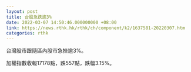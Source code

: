```yaml
---
layout: post
title: 台股急跌逾3%
date: 2022-03-07 14:50:46.000000000 +08:00
link: https://news.rthk.hk/rthk/ch/component/k2/1637581-20220307.htm
categories: rthk
---
```


台灣股市跟隨區內股市急挫逾3%。

加權指數收報17178點，跌557點，跌幅3.15%。
